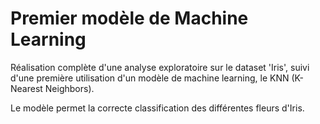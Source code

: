 # Premier modèle de Machine Learning

Réalisation complète d'une analyse exploratoire sur le dataset 'Iris', suivi d'une première utilisation d'un modèle de machine learning, le KNN (K-Nearest Neighbors).

Le modèle permet la correcte classification des différentes fleurs d'Iris.
